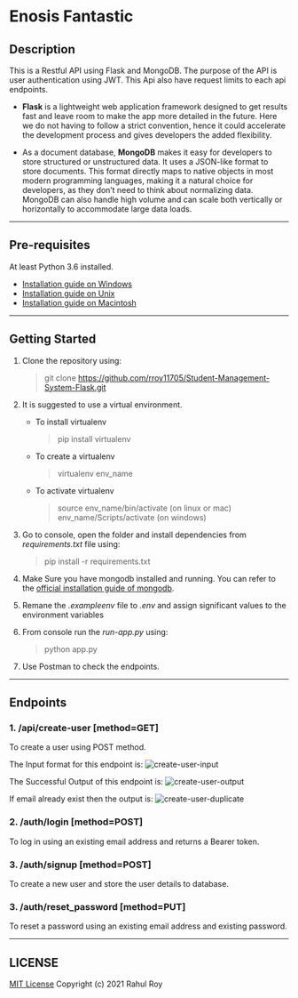 # Enosis Fantastic

## Description

This is a Restful API using Flask and MongoDB.
The purpose of the API is user authentication using JWT.
This Api also have request limits to each api endpoints.

* **Flask** is a lightweight web application framework designed to get results fast and leave room to make the app more detailed in the future.
   Here we do not having to follow a strict convention, hence it could accelerate the development process and gives developers the added flexibility.
   
* As a document database, **MongoDB** makes it easy for developers to store structured or unstructured data. It uses a JSON-like format to store documents. This format directly maps to native objects in most modern programming languages, making it a natural choice for developers, as they don’t need to think about normalizing data. MongoDB can also handle high volume and can scale both vertically or horizontally to accommodate large data loads.

---

## Pre-requisites
At least Python 3.6 installed. 
* [Installation guide on Windows](https://docs.python.org/3.6/using/windows.html)
* [Installation guide on Unix](https://docs.python.org/3.6/using/unix.html)
* [Installation guide on Macintosh](https://docs.python.org/3.6/using/mac.html)

---

## Getting Started

1. Clone the repository using:
    > git clone https://github.com/rroy11705/Student-Management-System-Flask.git

2. It is suggested to use a virtual environment.
    * To install virtualenv
        > pip install virtualenv
    * To create a virtualenv
        > virtualenv env_name
    * To activate virtualenv
        > source env_name/bin/activate (on linux or mac)
        > env_name/Scripts/activate (on windows)

3. Go to console, open the folder and install dependencies from _requirements.txt_ file using:
    > pip install -r requirements.txt

4. Make Sure you have mongodb installed and running. 
   You can refer to the [official installation guide of mongodb](https://docs.mongodb.com/manual/installation/).

5. Remane the _.exampleenv_ file to _.env_ and assign significant values to the environment variables

6. From console run the _run-app.py_ using:
    > python app.py

7. Use Postman to check the endpoints.

---

## Endpoints

### 1. /api/create-user \[method=GET\]
To create a user using POST method.

The Input format for this endpoint is:
![create-user-input](resources/create-user-input.png)

The Successful Output of this endpoint is:
![create-user-output](resources/create-user-output.png)

If email already exist then the output is:
![create-user-duplicate](resources/create-user-duplicate.png)


### 2. /auth/login \[method=POST\]
To log in using an existing email address and returns a Bearer token.


### 3. /auth/signup \[method=POST\]
To create a new user and store the user details to database.


### 3. /auth/reset_password \[method=PUT\]
To reset a password using an existing email address and existing password.


---

## LICENSE

[MIT License](https://github.com/rroy11705/Student-Management-System-Flask/blob/main/LICENSE)
Copyright (c) 2021 Rahul Roy